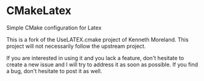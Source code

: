 CMakeLatex
==========

Simple CMake configuration for Latex

This is a fork of the UseLATEX.cmake project of Kenneth Moreland. This project will not necessarily follow the upstream project. 

If you are interested in using it and you lack a feature, don't hesitate to create a new issue and I will try to address it as soon as possible. If you find a bug, don't hesitate to post it as well. 